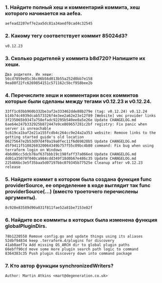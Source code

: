 ### 1. Найдите полный хеш и комментарий коммита, хеш которого начинается на aefea.

`aefead2207ef7e2aa5dc81a34aedf0cad4c32545`

### 2. Какому тегу соответствует коммит 85024d3?

`v0.12.23`

### 3. Сколько родителей у коммита b8d720? Напишите их хеши.

```Два родителя. Их хеши:```
</br>`56cd7859e05c36c06b56d013b55a252d0bb7e158`
</br>`9ea88f22fc6269854151c571162c5bcf958bee2b`

### 4. Перечислите хеши и комментарии всех коммитов которые были сделаны между тегами v0.12.23 и v0.12.24.

````
33ff1c03bb960b332be3af2e333462dde88b279e (tag: v0.12.24) v0.12.24
b14b74c4939dcab573326f4e3ee2a62e23e12f89 [Website] vmc provider links
3f235065b9347a758efadc92295b540ee0a5e26e Update CHANGELOG.md
6ae64e247b332925b872447e9ce869657281c2bf registry: Fix panic when server is unreachable
5c619ca1baf2e21a155fcdb4c264cc9e24a2a353 website: Remove links to the getting started guide's old location
06275647e2b53d97d4f0a19a0fec11f6d69820b5 Update CHANGELOG.md
d5f9411f5108260320064349b757f55c09bc4b80 command: Fix bug when using terraform login on Windows
4b6d06cc5dcb78af637bbb19c198faff37a066ed Update CHANGELOG.md
dd01a35078f040ca984cdd349f18d0b67e486c35 Update CHANGELOG.md
225466bc3e5f35baa5d07197bbc079345b77525e Cleanup after v0.12.23 release
````

### 5. Найдите коммит в котором была создана функция func providerSource, ее определение в коде выглядит так func providerSource(...) (вместо троеточего перечислены аргументы).

`8c928e83589d90a031f811fae52a81be7153e82f`

### 6. Найдите все коммиты в которых была изменена функция globalPluginDirs.

````
78b1220558 Remove config.go and update things using its aliases
52dbf94834 keep .terraform.d/plugins for discovery
41ab0aef7a Add missing OS_ARCH dir to global plugin paths
66ebff90cd move some more plugin search path logic to command
8364383c35 Push plugin discovery down into command package
````

### 7. Кто автор функции synchronizedWriters?
````
Author: Martin Atkins <mart@degeneration.co.uk>
````
